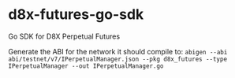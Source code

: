 # d8x-futures-go-sdk
Go SDK for D8X Perpetual Futures

Generate the ABI for the network it should compile to:
`abigen --abi abi/testnet/v7/IPerpetualManager.json --pkg d8x_futures --type IPerpetualManager --out IPerpetualManager.go`

